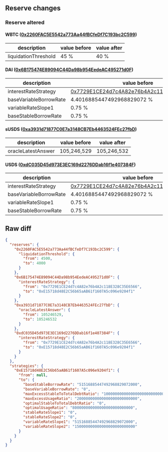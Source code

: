 ## Reserve changes

### Reserve altered

#### WBTC ([0x2260FAC5E5542a773Aa44fBCfeDf7C193bc2C599](https://etherscan.io/address/0x2260FAC5E5542a773Aa44fBCfeDf7C193bc2C599))

| description | value before | value after |
| --- | --- | --- |
| liquidationThreshold | 45 % | 40 % |


#### DAI ([0x6B175474E89094C44Da98b954EedeAC495271d0F](https://etherscan.io/address/0x6B175474E89094C44Da98b954EedeAC495271d0F))

| description | value before | value after |
| --- | --- | --- |
| interestRateStrategy | [0x7729E1CE24d7c4A82e76b4A2c118E328C35E6566](https://etherscan.io/address/0x7729E1CE24d7c4A82e76b4A2c118E328C35E6566) | [0xE15718d48E2C56b65aAB61f1607A5c096e9204f1](https://etherscan.io/address/0xE15718d48E2C56b65aAB61f1607A5c096e9204f1) |
| baseVariableBorrowRate | 4.4016885447492968829072 % | 0 % |
| variableRateSlope1 | 0.75 % | 5.1516885447492968829072 % |
| baseStableBorrowRate | 0.75 % | 5.1516885447492968829072 % |


#### sUSDS ([0xa3931d71877C0E7a3148CB7Eb4463524FEc27fbD](https://etherscan.io/address/0xa3931d71877C0E7a3148CB7Eb4463524FEc27fbD))

| description | value before | value after |
| --- | --- | --- |
| oracleLatestAnswer | 105,246,529 | 105,246,532 |


#### USDS ([0xdC035D45d973E3EC169d2276DDab16f1e407384F](https://etherscan.io/address/0xdC035D45d973E3EC169d2276DDab16f1e407384F))

| description | value before | value after |
| --- | --- | --- |
| interestRateStrategy | [0x7729E1CE24d7c4A82e76b4A2c118E328C35E6566](https://etherscan.io/address/0x7729E1CE24d7c4A82e76b4A2c118E328C35E6566) | [0xE15718d48E2C56b65aAB61f1607A5c096e9204f1](https://etherscan.io/address/0xE15718d48E2C56b65aAB61f1607A5c096e9204f1) |
| baseVariableBorrowRate | 4.4016885447492968829072 % | 0 % |
| variableRateSlope1 | 0.75 % | 5.1516885447492968829072 % |
| baseStableBorrowRate | 0.75 % | 5.1516885447492968829072 % |


## Raw diff

```json
{
  "reserves": {
    "0x2260FAC5E5542a773Aa44fBCfeDf7C193bc2C599": {
      "liquidationThreshold": {
        "from": 4500,
        "to": 4000
      }
    },
    "0x6B175474E89094C44Da98b954EedeAC495271d0F": {
      "interestRateStrategy": {
        "from": "0x7729E1CE24d7c4A82e76b4A2c118E328C35E6566",
        "to": "0xE15718d48E2C56b65aAB61f1607A5c096e9204f1"
      }
    },
    "0xa3931d71877C0E7a3148CB7Eb4463524FEc27fbD": {
      "oracleLatestAnswer": {
        "from": 105246529,
        "to": 105246532
      }
    },
    "0xdC035D45d973E3EC169d2276DDab16f1e407384F": {
      "interestRateStrategy": {
        "from": "0x7729E1CE24d7c4A82e76b4A2c118E328C35E6566",
        "to": "0xE15718d48E2C56b65aAB61f1607A5c096e9204f1"
      }
    }
  },
  "strategies": {
    "0xE15718d48E2C56b65aAB61f1607A5c096e9204f1": {
      "from": null,
      "to": {
        "baseStableBorrowRate": "51516885447492968829072000",
        "baseVariableBorrowRate": "0",
        "maxExcessStableToTotalDebtRatio": "1000000000000000000000000000",
        "maxExcessUsageRatio": "200000000000000000000000000",
        "optimalStableToTotalDebtRatio": "0",
        "optimalUsageRatio": "800000000000000000000000000",
        "stableRateSlope1": "0",
        "stableRateSlope2": "0",
        "variableRateSlope1": "51516885447492968829072000",
        "variableRateSlope2": "150000000000000000000000000"
      }
    }
  }
}
```
